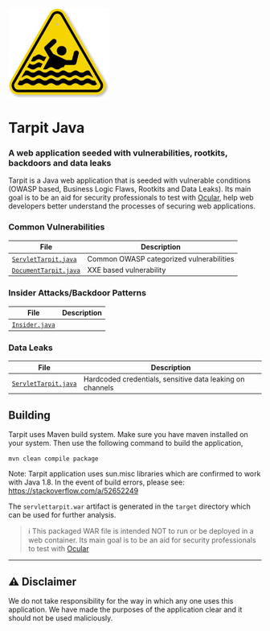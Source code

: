 ![tarpit-logo](tarpit-logo.png)

# Tarpit Java
### A web application seeded with vulnerabilities, rootkits, backdoors and data leaks

Tarpit is a Java web application that is seeded with vulnerable conditions (OWASP based, Business Logic Flaws, Rootkits and Data Leaks). Its main goal is to be an aid for security professionals to test with [Ocular](https://ocular.shiftleft.io), help web developers better understand the processes of securing web applications.


### Common Vulnerabilities

| File | Description |
| --- | --- |
| [`ServletTarpit.java`](https://github.com/conikeec/tarpit/blob/master/src/main/java/io/shiftleft/tarpit/SecuredServlet.java) | Common OWASP categorized vulnerabilities | 
| [`DocumentTarpit.java`](https://github.com/conikeec/tarpit/blob/master/src/main/java/io/shiftleft/tarpit/DocumentTarpit.java) | XXE based vulnerability |

### Insider Attacks/Backdoor Patterns

| File | Description |
| --- | --- |
| [`Insider.java`](https://github.com/conikeec/tarpit/blob/master/src/main/java/io/shiftleft/tarpit/Insider.java) | |

### Data Leaks

| File | Description |
| --- | --- |
| [`ServletTarpit.java`](https://github.com/conikeec/tarpit/blob/master/src/main/java/io/shiftleft/tarpit/SecuredServlet.java) | Hardcoded credentials, sensitive data leaking on channels |

## Building

Tarpit uses Maven build system. Make sure you have maven installed on your system. Then use the following command to build the application,

```
mvn clean compile package
```

Note: Tarpit application uses sun.misc libraries which are confirmed to work with Java 1.8. In the event of build errors, please see: https://stackoverflow.com/a/52652249

The `servlettarpit.war` artifact is generated in the `target` directory which can be used for further analysis.

> :information_source: This packaged WAR file is intended NOT to run or be deployed in a web container. Its main goal is to be an aid for security professionals to test with [Ocular](https://ocular.shiftleft.io)

- - -

## :warning: Disclaimer

We do not take responsibility for the way in which any one uses this application. We have made the purposes of the application clear and it should not be used maliciously.
